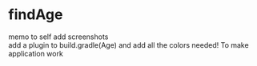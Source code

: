 # findAge
memo to self add screenshots
<br> add a plugin to build.gradle(Age)
and add all the colors needed! To make application work </br>
